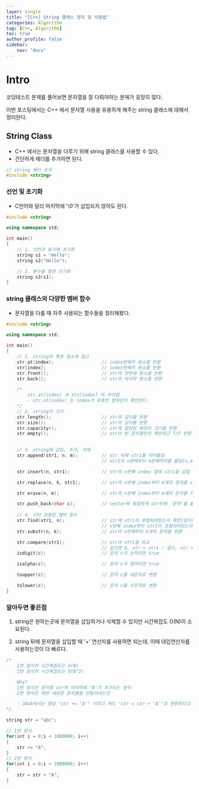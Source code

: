 ```yaml
---
layer: single
title: "[C++] String 클래스 정리 및 사용법"
categories: Algorithm
tag: [C++, Algorithm]
toc: true
author_profile: false
sidebar: 
    nav: "docs"
---
```



# Intro

코딩테스트 문제를 풀어보면 문자열을 잘 다뤄야하는 문제가 굉장히 많다.  

이번 포스팅에서는 C++ 에서 문자열 사용을 유용하게 해주는 string 클래스에 대해서 정리한다.  


## String Class

- C++ 에서는 문자열을 다루기 위해 string 클래스를 사용할 수 있다.  
- 간단하게 <string> 헤더를 추가하면 된다.  

```c++
// string 헤더 추가
#include <string>
```

### 선언 및 초기화

- C언어와 달리 마지막에 '\0'가 삽입되지 않아도 된다.

```c++
#include <string>

using namespace std;

int main()
{
    // 1. 선언과 동시에 초기화
    string s1 = "Hello";
    string s2("Hello");

    // 2. 변수를 통한 초기화
    string s3(s1);
}
```

### string 클래스의 다양한 멤버 함수

- 문자열을 다룰 때 자주 사용되는 함수들을 정리해봤다.  


```c++
#include <string>

using namespace std;

int main()
{
    // 1. string의 특정 원소에 접근
    str.at(index);                  // index번째의 원소를 반환
    str[index];                     // index번째의 원소를 반환
    str.front();                    // str의 첫번재 원소를 반환
    str.back();                     // str의 마지막 원소를 반환

    /*
        str.at(index) 과 str[index] 의 차이점
        - str.at(index) 는 index가 유효한 범위인지 확인한다.  
    */
    // 2. string의 크기
    str.length();                   // str의 길이를 반환
    str.size();                     // str의 길이를 반환
    str.capacity();                 // str에 할당된 메모리 크기를 반환
    str.empty();                    // str이 빈 문자열인지 확인하고 T/F 반환

    
    // 3. string에 삽입, 추가, 삭제
    str.append(str1, n, m);         // str 뒤에 str1를 이어붙임
                                    // str1의 n번째부터 m번째까지를 붙임(n,m은 생략가능)

    str.insert(n, str1);            // str의 n번째 index 앞에 str1을 삽입

    str.replace(n, k, str1);        // str의 n번째 index부터 k개의 문자를 str1으로 대체

    str.erase(n, m);                // str의 n번째 index부터 m개의 문자를 지움

    str.push_back(char c);          // vector와 동일하게 str뒤에 '문자'를 붙여줌
    
    // 4. 기타 유용한 멤버 함수
    str.find(str1, n);              // str에 str1이 포함되어있는지 확인(있다면 첫번째 index 반환)
                                    // n번째 index부터 str1이 포함되어있는지 확인(n생략 가능)
    str.substr(n, k);               // str의 n번째부터 k개의 문자를 반환

    str.compare(str1);              // str과 str1을 비교
                                    // 같으면 0, str < str1 : 음수, str > str1 : 양수
    isdigit(c);                     // 문자 c가 숫자이면 true

    isalpha(c);                     // 문자 c가 영어이면 true

    toupper(c);                     // 문자 c를 대문자로 변환

    tolower(c);                     // 문자 c를 소문자로 변환
}
```

### 알아두면 좋은점

1. string은 원하는곳에 문자열을 삽입하거나 삭제할 수 있지만 시간복잡도 O(N)이 소요된다.

1. string 뒤에 문자열을 삽입할 때 '+' 연산자를 사용하면 되는데, 이때 대입연산자를 사용하는것이 더 빠르다.

```c++
/*
    1번 방식의 시간복잡도는 O(N)
    2번 방식의 시간복잡도는 O(N^2)

    Why?
    1번 방식은 문자열 str의 마지막에 "A"가 추가되는 방식
    2번 방식은 매번 새로운 문자열을 만들어내는것

    - JAVA에서는 항상 "str += 'A'" 이라고 써도 "str = str + 'A'"로 변환된다고 한다.
*/

string str = "abc";

// 1번 방식
for(int i = 0;i < 1000000; i++)
{
    str += "A";
}
// 2번 방식
for(int i = 0;i < 1000000; i++)
{
    str = str + "A";
}
```